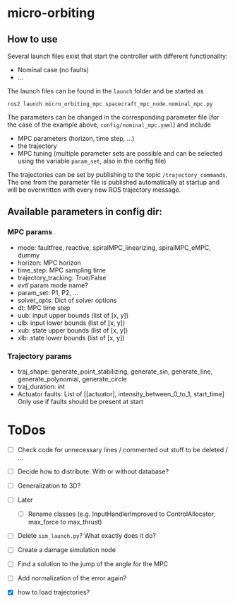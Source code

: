 # micro-orbiting

## How to use

Several launch files exist that start the controller with different functionality:
- Nominal case (no faults)
- ...

The launch files can be found in the `launch` folder and be started as
```
ros2 launch micro_orbiting_mpc spacecraft_mpc_node.nominal_mpc.py 
```

The parameters can be changed in the corresponding parameter file (for the case of the example above, `config/nominal_mpc.yaml`) and include
- MPC parameters (horizon, time step, ...)
- the trajectory
- MPC tuning (multiple parameter sets are possible and can be selected using the variable `param_set`, also in the config file)

The trajectories can be set by publishing to the topic `/trajectory_commands`. The one from the parameter file is published automatically at startup and will be overwritten with every new ROS trajectory message.

## Available parameters in config dir:

### MPC params
- mode: faultfree, reactive, spiralMPC_linearizing, spiralMPC_eMPC, dummy
- horizon: MPC horizon
- time_step: MPC sampling time
- trajectory_tracking: True/False
- *evtl* param mode name?
- param_set: P1, P2, ...
- solver_opts: Dict of solver options
- dt: MPC time step
- uub: input upper bounds (list of [x, y])
- ulb: input lower bounds (list of [x, y])
- xub: state upper bounds (list of [x, y])
- xlb: state lower bounds (list of [x, y])

### Trajectory params
- traj_shape: generate_point_stabilizing, generate_sin, generate_line, generate_polynomial, generate_circle
- traj_duration: int
- Actuator faults: List of [[actuator], intensity_between_0_to_1, start_time]
                Only use if faults should be present at start

# ToDos

- [ ] Check code for unnecessary lines / commented out stuff to be deleted / ...
- [ ] Decide how to distribute: With or without database?
- [ ] Generalization to 3D?
- [ ] Later
    - [ ] Rename classes (e.g. InputHandlerImproved to ControlAllocator, max_force to max_thrust)

- [ ] Delete `sim_launch.py`? What exactly does it do?

- [ ] Create a damage simulation node
- [ ] Find a solution to the jump of the angle for the MPC

- [ ] Add normalization of the error again?


- [x] how to load trajectories?